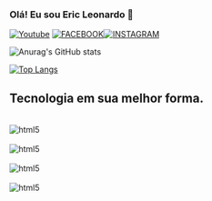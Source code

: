 ### Olá! Eu sou Eric Leonardo 🦁 

[![Youtube](https://img.shields.io/badge/YouTube-FF0000?style=for-the-badge&logo=youtube&logoColor=white)](https://www.youtube.com/channel/UCTQURLM-JT124LeNPGCdtOw)
[![FACEBOOK](https://img.shields.io/badge/Facebook-1877F2?style=for-the-badge&logo=facebook&logoColor=white)](https://www.facebook.com/eric.leonardocarvalho.7)[![INSTAGRAM](https://img.shields.io/badge/Instagram-E4405F?style=for-the-badge&logo=instagram&logoColor=white)](https://www.instagram.com/voidzin.xit/)

![Anurag's GitHub stats](https://github-readme-stats.vercel.app/api?username=anuraghazra&count_private=true&theme=onedark)

[![Top Langs](https://github-readme-stats.vercel.app/api/top-langs/?username=anuraghazra&layout=compact)](https://github.com/anuraghazra/github-readme-stats)

## Tecnologia em sua melhor forma.
<div style="display: inline_block"><br/>
<img align="center" alt="html5" src="https://img.shields.io/badge/HTML5-E34F26?style=for-the-badge&logo=html5&logoColor=white">
</div>

<div style="display: inline_block"><br/>
<img align="center" alt="html5" src="https://img.shields.io/badge/CSS3-1572B6?style=for-the-badge&logo=css3&logoColor=white%22%3E">
</div>

<div style="display: inline_block"><br/>
<img align="center" alt="html5" src="https://img.shields.io/badge/JavaScript-F7DF1E?style=for-the-badge&logo=javascript&logoColor=black">
</div>

<div style="display: inline_block"><br/>
<img align="center" alt="html5" src="https://img.shields.io/badge/React-20232A?style=for-the-badge&logo=react&logoColor=61DAFB%22%3E">
</div>
